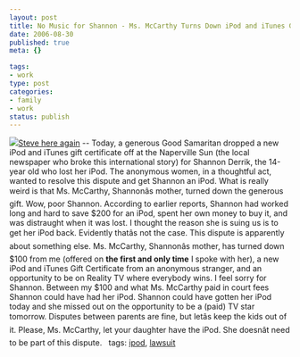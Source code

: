 ```yaml
--- 
layout: post
title: No Music for Shannon - Ms. McCarthy Turns Down iPod and iTunes Gift Certificate
date: 2006-08-30
published: true
meta: {}

tags: 
- work
type: post
categories: 
- family
- work
status: publish
---
```





 

[![](http://blog.andyeick.com/content/binary/WindowsLiveWriter/NoM.McCarthyTurnsDowniPodandiTunesGiftCe_149FD/ipod%5B5%5D.jpg)](http://www.flickr.com/photos/77758445@N00/102816664)[Steve here again](http://blog.andyeick.com/2006/08/31/Almost+Settled+The+IPod+Dispute+On+Judge+Mathis+TV+Show.aspx) -- Today, a generous Good Samaritan dropped a new iPod and iTunes gift certificate off at the Naperville Sun (the local newspaper who broke this international story) for Shannon Derrik, the 14-year old who lost her iPod. The anonymous women, in a thoughtful act, wanted to resolve this dispute and get Shannon an iPod. What is really weird is that Ms. McCarthy, Shannonâs mother, turned down the generous gift. Wow, poor Shannon. According to earlier reports, Shannon had worked long and hard to save $200 for an iPod, spent her own money to buy it, and was distraught when it was lost. I thought the reason she is suing us is to get her iPod back. Evidently thatâs not the case. This dispute is apparently about something else. Ms. McCarthy, Shannonâs mother, has turned down $100 from me (offered on **the first and only time** I spoke with her), a new iPod and iTunes Gift Certificate from an anonymous stranger, and an opportunity to be on Reality TV where everybody wins. I feel sorry for Shannon. Between my $100 and what Ms. McCarthy paid in court fees Shannon could have had her iPod. Shannon could have gotten her iPod today and she missed out on the opportunity to be a (paid) TV star tomorrow. Disputes between parents are fine, but letâs keep the kids out of it. Please, Ms. McCarthy, let your daughter have the iPod. She doesnât need to be part of this dispute.   tags: [ipod](http://technorati.com/tag/ipod), [lawsuit](http://technorati.com/tag/lawsuit)

